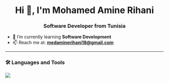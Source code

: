 <h1 align="center">Hi 👋, I'm Mohamed Amine Rihani</h1>
<h3 align="center">Software Developer from Tunisia</h3>

- 🌱 I’m currently learning **Software Development**  
- 📫 Reach me at: **medaminerihani18@gmail.com**

---

<h3>🛠️ Languages and Tools</h3>
<p align="left">
  <img src="https://skillicons.dev/icons?i=java,spring,react,js,ts,mysql,postgres,docker,git,linux,python,go,redux,nodejs,sass,tailwind,postman,figma,kubernetes,jenkins,nginx" />
</p>
